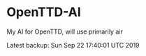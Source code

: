# OpenTTD-AI
My AI for OpenTTD, will use primarily air

Latest backup: Sun Sep 22 17:40:01 UTC 2019
